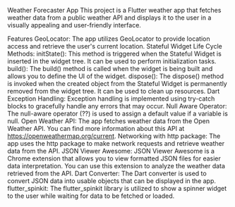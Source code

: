 Weather Forecaster App
This project is a Flutter weather app that fetches weather data from a public weather API and displays it to the user in a visually appealing and user-friendly interface.

Features
GeoLocator: The app utilizes GeoLocator to provide location access and retrieve the user's current location.
Stateful Widget Life Cycle Methods:
initState(): This method is triggered when the Stateful Widget is inserted in the widget tree. It can be used to perform initialization tasks.
build(): The build() method is called when the widget is being built and allows you to define the UI of the widget.
dispose(): The dispose() method is invoked when the created object from the Stateful Widget is permanently removed from the widget tree. It can be used to clean up resources.
Dart Exception Handling: Exception handling is implemented using try-catch blocks to gracefully handle any errors that may occur.
Null Aware Operator: The null-aware operator (??) is used to assign a default value if a variable is null.
Open Weather API: The app fetches weather data from the Open Weather API. You can find more information about this API at https://openweathermap.org/current.
Networking with http package: The app uses the http package to make network requests and retrieve weather data from the API.
JSON Viewer Awesome: JSON Viewer Awesome is a Chrome extension that allows you to view formatted JSON files for easier data interpretation. You can use this extension to analyze the weather data retrieved from the API.
Dart Converter: The Dart converter is used to convert JSON data into usable objects that can be displayed in the app.
flutter_spinkit: The flutter_spinkit library is utilized to show a spinner widget to the user while waiting for data to be fetched or loaded.
